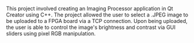 This project involved creating an Imaging Processor application in Qt Creator using C++. The project allowed the user to select a .JPEG image to be uploaded to a FPGA board via a TCP connection. Upon being uploaded, the user is able to control the image's brightness and contrast via GUI sliders using pixel RGB manipulation.
